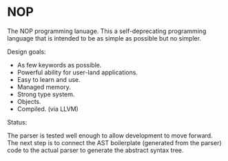 # NOP
The NOP programming lanuage. This a self-deprecating programming language that is intended to be as simple as possible but no simpler.

Design goals:
- As few keywords as possible.
- Powerful ability for user-land applications.
- Easy to learn and use.
- Managed memory.
- Strong type system.
- Objects.
- Compiled. (via LLVM)

Status:

The parser is tested well enough to allow development to move forward. The next step is to connect the AST boilerplate (generated from the parser) code to the actual parser to generate the abstract syntax tree.
